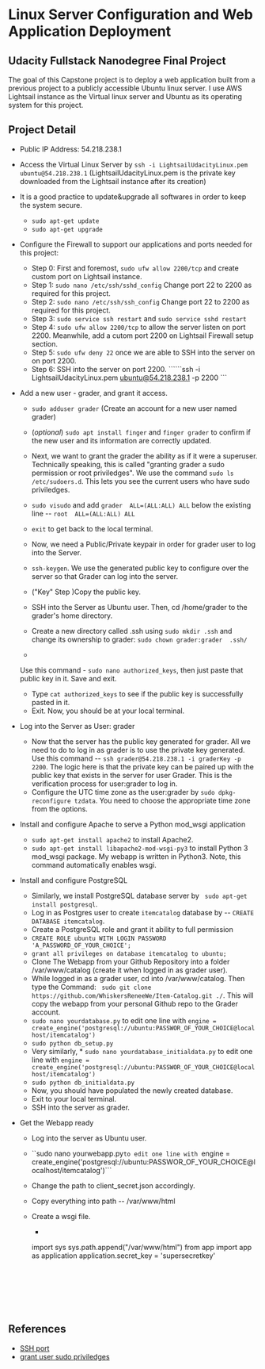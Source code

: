 # Linux Server Configuration and Web Application Deployment

## Udacity Fullstack Nanodegree Final Project
The goal of this Capstone project is to deploy a web application built from a previous project to a publicly accessible Ubuntu linux server. I use AWS Lightsail instance as the Virtual linux server and Ubuntu as its operating system for this project. 

## Project Detail

* Public IP Address: 54.218.238.1
* Access the Virtual Linux Server by ```ssh -i LightsailUdacityLinux.pem ubuntu@54.218.238.1``` (LightsailUdacityLinux.pem is the private key downloaded from the Lightsail instance after its creation)
* It is a good practice to update&upgrade all softwares in order to keep the system secure. 
    * ```sudo apt-get update```
    * ```sudo apt-get upgrade```
    
* Configure the Firewall to support our applications and ports needed for this project:
   * Step 0: First and foremost, ```sudo ufw allow 2200/tcp``` and create custom port on Lightsail instance.
   * Step 1: ```sudo nano /etc/ssh/sshd_config``` Change port 22 to 2200 as required for this project.
   * Step 2: ```sudo nano /etc/ssh/ssh_config``` Change port 22 to 2200 as required for this project.
   * Step 3: ```sudo service ssh restart``` and ```sudo service sshd restart```
   * Step 4: ```sudo ufw allow 2200/tcp```  to allow the server listen on port 2200. Meanwhile, add a cutom port 2200 on Lightsail Firewall setup section.
   * Step 5:  ```sudo ufw deny 22``` once we are able to SSH into the server on on port 2200.
   * Step 6: SSH into the server on port 2200. ``````ssh -i LightsailUdacityLinux.pem ubuntu@54.218.238.1 -p 2200 ```
   
 * Add a new user - grader, and grant it access.
   * ```sudo adduser grader``` (Create an account for a new user named grader)
   * (_optional_) ```sudo apt install finger``` and ```finger grader``` to confirm if the new user and its information are correctly updated.
   * Next, we want to grant the grader the ability as if it were a superuser. Technically speaking, this is called "granting grader a sudo permission or root priviledges". We use the command ```sudo ls /etc/sudoers.d```. This lets you see the current users who have sudo priviledges. 
   * ```sudo visudo``` and add ```grader  ALL=(ALL:ALL) ALL``` below the existing line -- ```root  ALL=(ALL:ALL) ALL```
   
   * ```exit``` to get back to the local terminal.
   * Now, we need a Public/Private keypair in order for grader user to log into the Server.
   * ```ssh-keygen```. We use the generated public key to configure over the server so that Grader can log into the server. 
   * ("Key" Step )Copy the public key.
   * SSH into the Server as Ubuntu user. Then, cd /home/grader to the grader's home directory.
   * Create a new directory called .ssh using ```sudo mkdir .ssh``` and change its ownership to grader: ```sudo chown grader:grader  .ssh/ ```
   * ```cd into /home/grader/.ssh folder. Then, paste the public key from (Key Step) above into a new file named 'authorized_keys'. I.e.,
   Use this command - ```sudo nano authorized_keys```, then just paste that public key in it. Save and exit.
   * Type ```cat authorized_keys``` to see if the public key is successfully pasted in it.
   * Exit. Now, you should be at your local terminal.
   
   
* Log into the Server as User: grader
   * Now that the server has the public key generated for grader. All we need to do to log in as grader is to use the private key generated. Use this command -- ```ssh grader@54.218.238.1 -i graderKey -p 2200```. The logic here is that the private key can be paired up with the public key that exists in the server for user Grader. This is the verification process for user:grader to log in.
   * Configure the UTC time zone as the user:grader by ```sudo dpkg-reconfigure tzdata```. You need to choose the appropriate time zone from the options.

* Install and configure Apache to serve a Python mod_wsgi application
   * ```sudo apt-get install apache2``` to install Apache2.
   * ```sudo apt-get install libapache2-mod-wsgi-py3``` to install Python 3 mod_wsgi package. My webapp is written in Python3. Note, this command automatically enables wsgi.
   

* Install and configure PostgreSQL
  * Similarly, we install PostgreSQL database server by  ``` sudo apt-get install postgresql```.
  * Log in as Postgres user to create `itemcatalog` database by -- ```CREATE DATABASE itemcatalog```.
  * Create a PostgreSQL role and grant it ability to full permission 
   * ```CREATE ROLE ubuntu WITH LOGIN PASSWORD 'A_PASSWORD_OF_YOUR_CHOICE';``` 
   * ```grant all privileges on database itemcatalog to ubuntu;```
   * Clone The Webapp from your Github Repository into a folder /var/www/catalog (create it when logged in as grader user).
   * While logged in as a grader user, cd into /var/www/catalog. Then type the Command: ``` sudo git clone https://github.com/WhiskersReneeWe/Item-Catalog.git ./```. This will copy the webapp from your personal Github repo to the Grader account.
   * ```sudo nano yourdatabase.py``` to edit one line with  ```engine = create_engine('postgresql://ubuntu:PASSWOR_OF_YOUR_CHOICE@localhost/itemcatalog')```
   * ```sudo python db_setup.py```
   * Very similarly, * ```sudo nano yourdatabase_initialdata.py``` to edit one line with  ```engine = create_engine('postgresql://ubuntu:PASSWOR_OF_YOUR_CHOICE@localhost/itemcatalog')```
   * ```sudo python db_initialdata.py```
   * Now, you should have populated the newly created database.
   * Exit to your local terminal.
   * SSH into the server as grader. 
   
   
 * Get the Webapp ready
   * Log into the server as Ubuntu user.
   * ``sudo nano yourwebapp.py``` to edit one line with  ```engine = create_engine('postgresql://ubuntu:PASSWOR_OF_YOUR_CHOICE@localhost/itemcatalog')```
   * Change the path to client_secret.json accordingly.
   * Copy everything into path -- /var/www/html
   * Create a wsgi file.
      
      *  ```
       import sys
       sys.path.append("/var/www/html")
       from app import app as application
       application.secret_key = 'supersecretkey'
       ```

   





## References

* [SSH port](https://www.unixtutorial.org/ssh-port)
* [grant user sudo priviledges](https://github.com/boisalai/udacity-linux-server-configuration)
